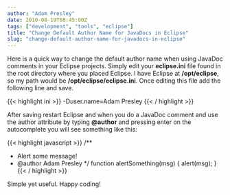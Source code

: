 ```yaml
---
author: "Adam Presley"
date: 2010-08-19T08:45:00Z
tags: ["development", "tools", "eclipse"]
title: "Change Default Author Name for JavaDocs in Eclipse"
slug: "change-default-author-name-for-javadocs-in-eclipse"
---
```


Here is a quick way to change the default author name when using JavaDoc
comments in your Eclipse projects. Simply edit your **eclipse.ini**
file found in the root directory where you placed Eclipse. I have
Eclipse at **/opt/eclipse**, so my path would be
**/opt/eclipse/eclipse.ini**. Once editing this file add the
following line and save.

{{< highlight ini >}}
-Duser.name=Adam Presley
{{< / highlight >}}

After saving restart Eclipse and when you do a JavaDoc comment and use
the author attribute by typing **@author** and pressing enter on the
autocomplete you will see something like this:

{{< highlight javascript >}}
/**
 * Alert some message!
 * @author Adam Presley
 */
function alertSomething(msg) { alert(msg); }
{{< / highlight >}}

Simple yet useful. Happy coding!
